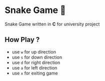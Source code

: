 # Snake Game 🐍
Snake Game written in **C** for university project

## How Play ?

- use `w` for up direction 
- use `s` for down direction 
- use `d` for right direction 
- use `a` for left direction
- use `x` for exiting game
